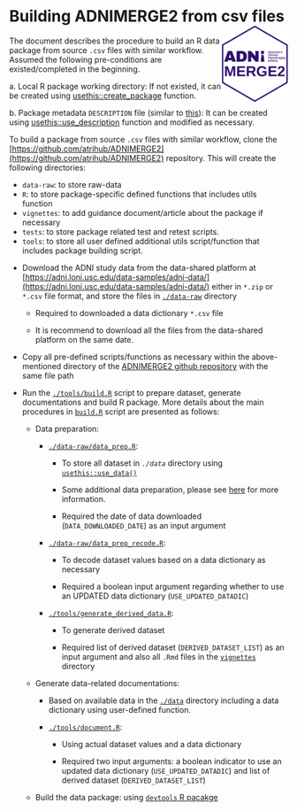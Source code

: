 # Building ADNIMERGE2 from csv files <a href="https://adni.loni.usc.edu/"><img src="../man/figures/logo.png" align="right" height="138" /></a>

The document describes the procedure to build an R data package from source `.csv` files with similar workflow. Assumed the following pre-conditions are existed/completed in the beginning.

 a. Local R package working directory: If not existed, it can be created using [usethis::create_package](https://usethis.r-lib.org/reference/create_package.html) function.
 
 b. Package metadata `DESCRIPTION` file (similar to [this](https://github.com/atrihub/ADNIMERGE2/blob/main/DESCRIPTION)): It can be created using [usethis::use_description](https://usethis.r-lib.org/reference/use_description.html) function and modified as necessary. 

To build a package from source `.csv` files with similar workflow, clone the [https://github.com/atrihub/ADNIMERGE2](https://github.com/atrihub/ADNIMERGE2) repository. This will create the following directories:

   + `data-raw`: to store raw-data
   + `R`: to store package-specific defined functions that includes utils function
   + `vignettes`: to add guidance document/article about the package if necessary
   + `tests`: to store package related test and retest scripts.
   + `tools`: to store all user defined additional utils script/function that includes package building script.

* Download the ADNI study data from the data-shared platform at [https://adni.loni.usc.edu/data-samples/adni-data/](https://adni.loni.usc.edu/data-samples/adni-data/) either in `*.zip` or `*.csv` file format, and store the files in [`./data-raw`](https://github.com/atrihub/ADNIMERGE2/tree/main/data-raw) directory
   
   + Required to downloaded a data dictionary `*.csv` file
   
   + It is recommend to download all the files from the data-shared platform on the same date.

* Copy all pre-defined scripts/functions as necessary within the above-mentioned directory of the [ADNIMERGE2 github repository](https://github.com/atrihub/ADNIMERGE2) with the same file path

* Run the [`./tools/build.R`](https://github.com/atrihub/ADNIMERGE2/tree/main//tools/build.R) script to prepare dataset, generate documentations and build R package. More details about the main procedures in [`build.R`](https://github.com/atrihub/ADNIMERGE2/tree/main//tools/build.R) script are presented as follows: 

  + Data preparation: 
    
    - [`./data-raw/data_prep.R`](https://github.com/atrihub/ADNIMERGE2/tree/main/data-raw/data_prep.R): 
         
         + To store all dataset in *`./data`* directory using [`usethis::use_data()`](https://usethis.r-lib.org/reference/use_data.html)
         
         + Some additional data preparation, please see  [here](https://github.com/atrihub/ADNIMERGE2/tree/main/data-raw/data_prep.R) for more information. 
         
         + Required the date of data downloaded (`DATA_DOWNLOADED_DATE`) as an input argument
         
    - [`./data-raw/data_prep_recode.R`](https://github.com/atrihub/ADNIMERGE2/tree/main/data-raw/data_prep_recode.R): 
         
         + To decode dataset values based on a data dictionary as necessary
         
         + Required a boolean input argument regarding whether to use an UPDATED data dictionary (`USE_UPDATED_DATADIC`)
         
    - [`./tools/generate_derived_data.R`](https://github.com/atrihub/ADNIMERGE2/tree/main/tools/generate_derived_data.R):  
         + To generate derived dataset
         
         + Required list of derived dataset (`DERIVED_DATASET_LIST`) as an input argument and also all `.Rmd` files in the [`vignettes`](https://github.com/atrihub/ADNIMERGE2/tree/main/vignettes) directory
      
  + Generate data-related documentations:
    
    - Based on available data in the [`./data`](https://github.com/atrihub/ADNIMERGE2/tree/main/data) directory including a data dictionary using user-defined function.
    
    - [`./tools/document.R`](https://github.com/atrihub/ADNIMERGE2/tree/main/tools/document.R):
        
        + Using actual dataset values and a data dictionary 
        
        + Required two input arguments: a boolean indicator to use an updated data dictionary (`USE_UPDATED_DATADIC`) and list of derived dataset (`DERIVED_DATASET_LIST`)
          
  + Build the data package: using [`devtools` R pacakge](https://devtools.r-lib.org/)